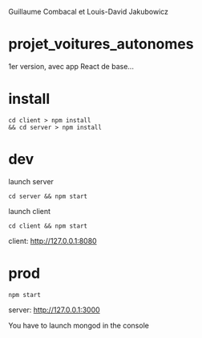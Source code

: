 Guillaume Combacal et 
Louis-David Jakubowicz

# projet_voitures_autonomes

1er version, avec app React de base...

# install

```
cd client > npm install
&& cd server > npm install
```


# dev

launch server

```
cd server && npm start
```
launch client

```
cd client && npm start
```
client: 
http://127.0.0.1:8080

# prod

```
npm start
```
server: 
http://127.0.0.1:3000

You have to launch mongod in the console
